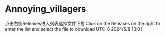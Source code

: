 # Annoying_villagers
点击右侧Releases进入列表选择文件下载
Click on the Releases on the right to enter the list and select the file to download
UTC-8 2024/5/8 13:01
